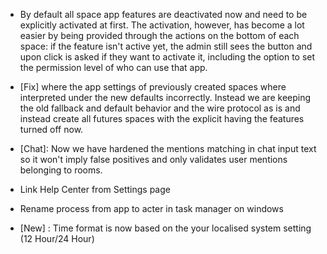 - By default all space app features are deactivated now and need to be explicitly activated at first. The activation, however, has become a lot easier by being provided through the actions on the bottom of each space: if the feature isn't active yet, the admin still sees the button and upon click is asked if they want to activate it, including the option to set the permission level of who can use that app.

- [Fix] where the app settings of previously created spaces where interpreted under the new defaults incorrectly. Instead we are keeping the old fallback and default behavior and the wire protocol as is and instead create all futures spaces with the explicit having the features turned off now.

- [Chat]: Now we have hardened the mentions matching in chat input text so it won't imply false positives and only validates user mentions belonging to rooms.


- Link Help Center from Settings page

- Rename process from app to acter in task manager on windows
- [New] : Time format is now based on the your localised system setting (12 Hour/24 Hour)
